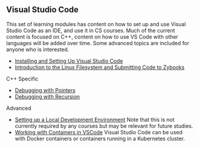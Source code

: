 ## Visual Studio Code

This set of learning modules has content on how to set up and use Visual Studio Code as an IDE, and use it in CS courses. Much of the current content is focused on C++, content on how to use VS Code with other languages will be added over time. Some advanced topics are included for anyone who is interested.
 
- [Installing and Setting Up Visual Studio Code](/learning_modules/vscode/installation-and-setup/VSCodeInstallationAndSetup.md)
- [Introduction to the Linux Filesystem and Submitting Code to Zybooks](/learning_modules/vscode/linux-file-system-and-submission/VSCodeLinuxFileSystemAndSubmission.md)

C++ Specific

- [Debugging with Pointers](/learning_modules/vscode/debugging-pointers/VSCodeDebuggingPointers.md)
- [Debugging with Recursion](/learning_modules/vscode/debugging-recursion/VSCodeDebuggingRecursion.md) 

Advanced

- [Setting up a Local Development Environment](/learning_modules/vscode/personal-setup/VSCodePersonalSetup.md) Note that this is not currently required by any courses but may be relevant for future studies.
- [Working with Containers in VSCode](/learning_modules/vscode/docker-setup/VSCodeDockerSetup.md) Visual Studio Code can be used with Docker containers or containers running in a Kubernetes cluster.

